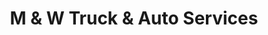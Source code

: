 ---
title: "M & W Truck & Auto Services"
url: /devine/m-und-w-truck-und-auto-services/
shop: Autowerkstatt
---